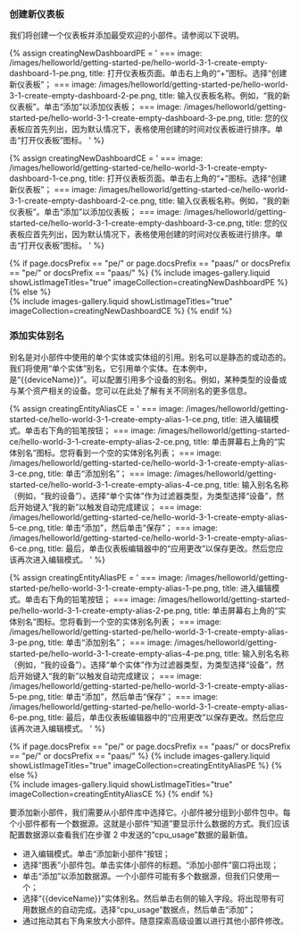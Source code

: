 ### 创建新仪表板
我们将创建一个仪表板并添加最受欢迎的小部件。请参阅以下说明。

{% assign creatingNewDashboardPE = '
    ===
        image: /images/helloworld/getting-started-pe/hello-world-3-1-create-empty-dashboard-1-pe.png,
        title: 打开仪表板页面。单击右上角的“+”图标。选择“创建新仪表板”；
    ===
        image: /images/helloworld/getting-started-pe/hello-world-3-1-create-empty-dashboard-2-pe.png,
        title: 输入仪表板名称。例如，“我的新仪表板”。单击“添加”以添加仪表板；
    ===
        image: /images/helloworld/getting-started-pe/hello-world-3-1-create-empty-dashboard-3-pe.png,
        title: 您的仪表板应首先列出，因为默认情况下，表格使用创建的时间对仪表板进行排序。单击“打开仪表板”图标。
    '
%}

{% assign creatingNewDashboardCE = '
    ===
        image: /images/helloworld/getting-started-ce/hello-world-3-1-create-empty-dashboard-1-ce.png,
        title: 打开仪表板页面。单击右上角的“+”图标。选择“创建新仪表板”；
    ===
        image: /images/helloworld/getting-started-ce/hello-world-3-1-create-empty-dashboard-2-ce.png,
        title: 输入仪表板名称。例如，“我的新仪表板”。单击“添加”以添加仪表板；
    ===
        image: /images/helloworld/getting-started-ce/hello-world-3-1-create-empty-dashboard-3-ce.png,
        title: 您的仪表板应首先列出，因为默认情况下，表格使用创建的时间对仪表板进行排序。单击“打开仪表板”图标。
    '
%}

{% if page.docsPrefix == "pe/" or page.docsPrefix == "paas/" or docsPrefix == "pe/" or docsPrefix == "paas/" %}
    {% include images-gallery.liquid showListImageTitles="true" imageCollection=creatingNewDashboardPE %}
{% else %}  
    {% include images-gallery.liquid showListImageTitles="true" imageCollection=creatingNewDashboardCE %}
{% endif %}

### 添加实体别名

别名是对小部件中使用的单个实体或实体组的引用。别名可以是静态的或动态的。我们将使用“单个实体”别名，它引用单个实体。在本例中，是“{{deviceName}}”。可以配置引用多个设备的别名。例如，某种类型的设备或与某个资产相关的设备。您可以在此处了解有关不同别名的更多信息。

{% assign creatingEntityAliasCE = '
    ===
        image: /images/helloworld/getting-started-ce/hello-world-3-1-create-empty-alias-1-ce.png,
        title: 进入编辑模式。单击右下角的铅笔按钮；
    ===
        image: /images/helloworld/getting-started-ce/hello-world-3-1-create-empty-alias-2-ce.png,
        title: 单击屏幕右上角的“实体别名”图标。您将看到一个空的实体别名列表；
    ===
        image: /images/helloworld/getting-started-ce/hello-world-3-1-create-empty-alias-3-ce.png,
        title: 单击“添加别名”；
    ===
        image: /images/helloworld/getting-started-ce/hello-world-3-1-create-empty-alias-4-ce.png,
        title: 输入别名名称（例如，“我的设备”）。选择“单个实体”作为过滤器类型，为类型选择“设备”，然后开始键入“我的新”以触发自动完成建议；
    ===
        image: /images/helloworld/getting-started-ce/hello-world-3-1-create-empty-alias-5-ce.png,
        title: 单击“添加”，然后单击“保存”；
    ===
        image: /images/helloworld/getting-started-ce/hello-world-3-1-create-empty-alias-6-ce.png,
        title: 最后，单击仪表板编辑器中的“应用更改”以保存更改。然后您应该再次进入编辑模式。
    '
%}

{% assign creatingEntityAliasPE = '
    ===
        image: /images/helloworld/getting-started-pe/hello-world-3-1-create-empty-alias-1-pe.png,
        title: 进入编辑模式。单击右下角的铅笔按钮；
    ===
        image: /images/helloworld/getting-started-pe/hello-world-3-1-create-empty-alias-2-pe.png,
        title: 单击屏幕右上角的“实体别名”图标。您将看到一个空的实体别名列表；
    ===
        image: /images/helloworld/getting-started-pe/hello-world-3-1-create-empty-alias-3-pe.png,
        title: 单击“添加别名”；
    ===
        image: /images/helloworld/getting-started-pe/hello-world-3-1-create-empty-alias-4-pe.png,
        title: 输入别名名称（例如，“我的设备”）。选择“单个实体”作为过滤器类型，为类型选择“设备”，然后开始键入“我的新”以触发自动完成建议；
    ===
        image: /images/helloworld/getting-started-pe/hello-world-3-1-create-empty-alias-5-pe.png,
        title: 单击“添加”，然后单击“保存”；
    ===
        image: /images/helloworld/getting-started-pe/hello-world-3-1-create-empty-alias-6-pe.png,
        title: 最后，单击仪表板编辑器中的“应用更改”以保存更改。然后您应该再次进入编辑模式。
    '
%}

{% if page.docsPrefix == "pe/" or page.docsPrefix == "paas/" or docsPrefix == "pe/" or docsPrefix == "paas/" %}
    {% include images-gallery.liquid showListImageTitles="true" imageCollection=creatingEntityAliasPE %}
{% else %}  
    {% include images-gallery.liquid showListImageTitles="true" imageCollection=creatingEntityAliasCE %}
{% endif %}

要添加新小部件，我们需要从小部件库中选择它。小部件被分组到小部件包中。每个小部件都有一个数据源。这就是小部件“知道”要显示什么数据的方式。我们应该配置数据源以查看我们在步骤 2 中发送的“cpu_usage”数据的最新值。

- 进入编辑模式。单击“添加新小部件”按钮；
- 选择“图表”小部件包。单击实体小部件的标题。“添加小部件”窗口将出现；
- 单击“添加”以添加数据源。一个小部件可能有多个数据源，但我们只使用一个；
- 选择“{{deviceName}}”实体别名。然后单击右侧的输入字段。将出现带有可用数据点的自动完成。选择“cpu_usage”数据点，然后单击“添加”；
- 通过拖动其右下角来放大小部件。随意探索高级设置以进行其他小部件修改。